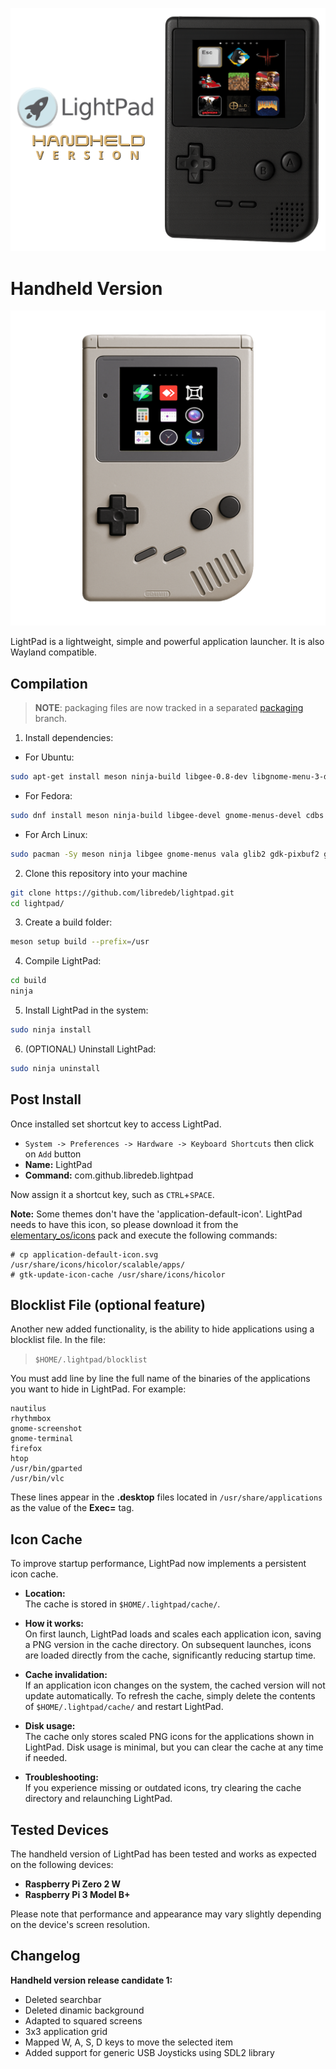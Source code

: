 ![LightPad](logo.png)
# Handheld Version

![handheld running LightPad](handheld.png)

LightPad is a lightweight, simple and powerful application launcher. It is also Wayland compatible.

## Compilation

   > **NOTE**: packaging files are now tracked in a separated [packaging](https://github.com/libredeb/lightpad/tree/packaging) branch.

   1. Install dependencies:
   * For Ubuntu:
   ```sh
   sudo apt-get install meson ninja-build libgee-0.8-dev libgnome-menu-3-dev cdbs valac libvala-*-dev libglib2.0-dev libgtk-3-dev libsdl2-dev python3 python3-wheel python3-setuptools gnome-menus
   ```
   * For Fedora:
   ```sh
   sudo dnf install meson ninja-build libgee-devel gnome-menus-devel cdbs vala libvala-devel glib-devel gtk3-devel sdl2-compat-devel python3 python3-wheel python3-setuptools gnome-menus
   ```
   * For Arch Linux:
   ```sh
   sudo pacman -Sy meson ninja libgee gnome-menus vala glib2 gdk-pixbuf2 gtk3 sdl2-compat python python-wheel python-setuptools
   ```
   2. Clone this repository into your machine
   ```sh
   git clone https://github.com/libredeb/lightpad.git
   cd lightpad/
   ```
   3. Create a build folder:
   ```sh
   meson setup build --prefix=/usr
   ```
   4. Compile LightPad:
   ```sh
   cd build
   ninja
   ```
   5. Install LightPad in the system:
   ```sh
   sudo ninja install
   ```
   6. (OPTIONAL) Uninstall LightPad:
   ```sh
   sudo ninja uninstall
   ```

## Post Install

Once installed set shortcut key to access LightPad.

  * `System -> Preferences -> Hardware -> Keyboard Shortcuts` then click on `Add` button
  * **Name:** LightPad
  * **Command:** com.github.libredeb.lightpad

Now assign it a shortcut key, such as `CTRL`+`SPACE`.

**Note:** Some themes don't have the 'application-default-icon'. LightPad needs to have this icon, so please download it from the [elementary_os/icons](https://github.com/elementary/icons/blob/master/apps/128/application-default-icon.svg) pack and execute the following commands:
```
# cp application-default-icon.svg /usr/share/icons/hicolor/scalable/apps/
# gtk-update-icon-cache /usr/share/icons/hicolor
```

## Blocklist File (optional feature)

Another new added functionality, is the ability to hide applications using a blocklist file. In the file:
> `$HOME/.lightpad/blocklist`

You must add line by line the full name of the binaries of the applications you want to hide in LightPad. For example:
```
nautilus
rhythmbox
gnome-screenshot
gnome-terminal
firefox
htop
/usr/bin/gparted
/usr/bin/vlc
```

These lines appear in the **.desktop** files located in `/usr/share/applications` as the value of the **Exec=** tag.

## Icon Cache

To improve startup performance, LightPad now implements a persistent icon cache.

- **Location:**  
  The cache is stored in `$HOME/.lightpad/cache/`.

- **How it works:**  
  On first launch, LightPad loads and scales each application icon, saving a PNG version in the cache directory. On subsequent launches, icons are loaded directly from the cache, significantly reducing startup time.

- **Cache invalidation:**  
  If an application icon changes on the system, the cached version will not update automatically. To refresh the cache, simply delete the contents of `$HOME/.lightpad/cache/` and restart LightPad.

- **Disk usage:**  
  The cache only stores scaled PNG icons for the applications shown in LightPad. Disk usage is minimal, but you can clear the cache at any time if needed.

- **Troubleshooting:**  
  If you experience missing or outdated icons, try clearing the cache directory and relaunching LightPad.


## Tested Devices

The handheld version of LightPad has been tested and works as expected on the following devices:

- **Raspberry Pi Zero 2 W**
- **Raspberry Pi 3 Model B+**

Please note that performance and appearance may vary slightly depending on the device's screen resolution.

## Changelog

**Handheld version release candidate 1:**
* Deleted searchbar
* Deleted dinamic background
* Adapted to squared screens
* 3x3 application grid
* Mapped W, A, S, D keys to move the selected item
* Added support for generic USB Joysticks using SDL2 library
